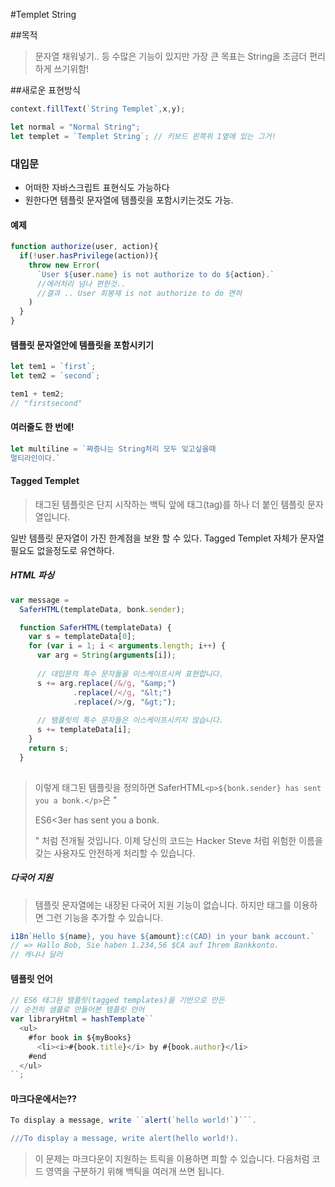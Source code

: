 #Templet String

##목적
>문자열 채워넣기.. 등 수많은 기능이 있지만 가장 큰 목표는 String을 조금더 편리하게 쓰기위함!

##새로운 표현방식
```js
context.fillText(`String Templet`,x,y);

let normal = "Normal String";
let templet = `Templet String`; // 키보드 왼쪽위 1옆에 있는 그거!
```

### 대입문
- 어떠한 자바스크립트 표현식도 가능하다
- 원한다면 템플릿 문자열에 템플릿을 포함시키는것도 가능.

#### 예제
```js
function authorize(user, action){
  if(!user.hasPrivilege(action)){
    throw new Error(
      `User ${user.name} is not authorize to do ${action}.`
      //에러처리 넘나 편한것..
      //결과 .. User 최봉재 is not authorize to do 면허
    )
  }
}
```

#### 템플릿 문자열안에 템플릿을 포함시키기
```js
let tem1 = `first`;
let tem2 = `second`;

tem1 + tem2;
// "firstsecond"

```


#### 여러줄도 한 번에!
```js
let multiline = `짜증나는 String처리 모두 잊고싶을때
멀티라인이다.`
```

#### Tagged Templet

 > 태그된 템플릿은 단지 시작하는 백틱 앞에 태그(tag)를 하나 더 붙인 템플릿 문자열입니다.

일반 템플릿 문자열이 가진 한계점을 보완 할 수 있다. Tagged Templet 자체가 문자열 필요도 없을정도로 유연하다. 

##### HTML 파싱
```js
var message =
  SaferHTML(templateData, bonk.sender);

  function SaferHTML(templateData) {
    var s = templateData[0];
    for (var i = 1; i < arguments.length; i++) {
      var arg = String(arguments[i]);
  
      // 대입문의 특수 문자들을 이스케이프시켜 표현합니다.
      s += arg.replace(/&/g, "&amp;")
              .replace(/</g, "&lt;")
              .replace(/>/g, "&gt;");
  
      // 템플릿의 특수 문자들은 이스케이프시키지 않습니다.
      s += templateData[i];
    }
    return s;
  }
  
```
>이렇게 태그된 템플릿을 정의하면 SaferHTML`<p>${bonk.sender} has sent you a bonk.</p>`은 "<p>ES6&lt;3er has sent you a bonk.</p>" 처럼 전개될 것입니다. 이제 당신의 코드는 Hacker Steve <script>alert('xss');</script>처럼 위험한 이름을 갖는 사용자도 안전하게 처리할 수 있습니다.




##### 다국어 지원

>템플릿 문자열에는 내장된 다국어 지원 기능이 없습니다. 하지만 태그를 이용하면 그런 기능을 추가할 수 있습니다. 

```js
i18n`Hello ${name}, you have ${amount}:c(CAD) in your bank account.`
// => Hallo Bob, Sie haben 1.234,56 $CA auf Ihrem Bankkonto.
// 캐나나 달러 
```

#### 템플릿 언어

```js
// ES6 태그된 템플릿(tagged templates)을 기반으로 만든
// 순전히 샘플로 만들어본 템플릿 언어
var libraryHtml = hashTemplate``
  <ul>
    #for book in ${myBooks}
      <li><i>#{book.title}</i> by #{book.author}</li>
    #end
  </ul>
``;
```

#### 마크다운에서는??

```js
To display a message, write ``alert(`hello world!`)```.

///To display a message, write alert(hello world!).
```
> 이 문제는 마크다운이 지원하는 트릭을 이용하면 피할 수 있습니다. 다음처럼 코드 영역을 구분하기 위해 백틱을 여러개 쓰면 됩니다.
